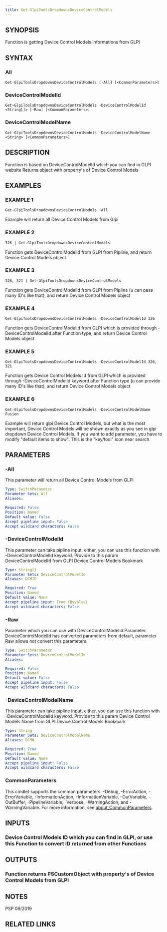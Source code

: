 ```yaml
---
title: Get-GlpiToolsDropdownsDeviceControlModels
---
```


## SYNOPSIS
Function is getting Device Control Models informations from GLPI

## SYNTAX

### All
```
Get-GlpiToolsDropdownsDeviceControlModels [-All] [<CommonParameters>]
```

### DeviceControlModelId
```
Get-GlpiToolsDropdownsDeviceControlModels -DeviceControlModelId <String[]> [-Raw] [<CommonParameters>]
```

### DeviceControlModelName
```
Get-GlpiToolsDropdownsDeviceControlModels -DeviceControlModelName <String> [<CommonParameters>]
```

## DESCRIPTION
Function is based on DeviceControlModelId which you can find in GLPI website
Returns object with property's of Device Control Models

## EXAMPLES

### EXAMPLE 1
```
Get-GlpiToolsDropdownsDeviceControlModels -All
```

Example will return all Device Control Models from Glpi

### EXAMPLE 2
```
326 | Get-GlpiToolsDropdownsDeviceControlModels
```

Function gets DeviceControlModelId from GLPI from Pipline, and return Device Control Models object

### EXAMPLE 3
```
326, 321 | Get-GlpiToolsDropdownsDeviceControlModels
```

Function gets DeviceControlModelId from GLPI from Pipline (u can pass many ID's like that), and return Device Control Models object

### EXAMPLE 4
```
Get-GlpiToolsDropdownsDeviceControlModels -DeviceControlModelId 326
```

Function gets DeviceControlModelId from GLPI which is provided through -DeviceControlModelId after Function type, and return Device Control Models object

### EXAMPLE 5
```
Get-GlpiToolsDropdownsDeviceControlModels -DeviceControlModelId 326, 321
```

Function gets Device Control Models Id from GLPI which is provided through -DeviceControlModelId keyword after Function type (u can provide many ID's like that), and return Device Control Models object

### EXAMPLE 6
```
Get-GlpiToolsDropdownsDeviceControlModels -DeviceControlModelName Fusion
```

Example will return glpi Device Control Models, but what is the most important, Device Control Models will be shown exactly as you see in glpi dropdown Device Control Models.
If you want to add parameter, you have to modify "default items to show".
This is the "key/tool" icon near search.

## PARAMETERS

### -All
This parameter will return all Device Control Models from GLPI

```yaml
Type: SwitchParameter
Parameter Sets: All
Aliases:

Required: False
Position: Named
Default value: False
Accept pipeline input: False
Accept wildcard characters: False
```

### -DeviceControlModelId
This parameter can take pipline input, either, you can use this function with -DeviceControlModelId keyword.
Provide to this param DeviceControlModelId from GLPI Device Control Models Bookmark

```yaml
Type: String[]
Parameter Sets: DeviceControlModelId
Aliases: DCMID

Required: True
Position: Named
Default value: None
Accept pipeline input: True (ByValue)
Accept wildcard characters: False
```

### -Raw
Parameter which you can use with DeviceControlModelId Parameter.
DeviceControlModelId has converted parameters from default, parameter Raw allows not convert this parameters.

```yaml
Type: SwitchParameter
Parameter Sets: DeviceControlModelId
Aliases:

Required: False
Position: Named
Default value: False
Accept pipeline input: False
Accept wildcard characters: False
```

### -DeviceControlModelName
This parameter can take pipline input, either, you can use this function with -DeviceControlModelId keyword.
Provide to this param Device Control Models Name from GLPI Device Control Models Bookmark

```yaml
Type: String
Parameter Sets: DeviceControlModelName
Aliases: DCMN

Required: True
Position: Named
Default value: None
Accept pipeline input: False
Accept wildcard characters: False
```

### CommonParameters
This cmdlet supports the common parameters: -Debug, -ErrorAction, -ErrorVariable, -InformationAction, -InformationVariable, -OutVariable, -OutBuffer, -PipelineVariable, -Verbose, -WarningAction, and -WarningVariable. For more information, see [about_CommonParameters](http://go.microsoft.com/fwlink/?LinkID=113216).

## INPUTS

### Device Control Models ID which you can find in GLPI, or use this Function to convert ID returned from other Functions
## OUTPUTS

### Function returns PSCustomObject with property's of Device Control Models from GLPI
## NOTES
PSP 09/2019

## RELATED LINKS
